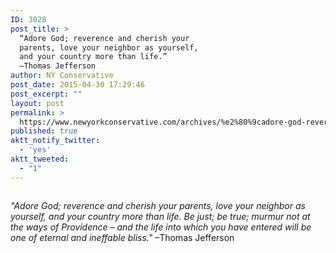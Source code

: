 ```yaml
---
ID: 3028
post_title: >
  “Adore God; reverence and cherish your
  parents, love your neighbor as yourself,
  and your country more than life.”
  –Thomas Jefferson
author: NY Conservative
post_date: 2015-04-30 17:29:46
post_excerpt: ""
layout: post
permalink: >
  https://www.newyorkconservative.com/archives/%e2%80%9cadore-god-reverence-and-cherish-your-parents-love-your-neighbor-as-yourself-and-your-country-more-than-life-%e2%80%9d-%e2%80%93thomas-jefferson/
published: true
aktt_notify_twitter:
  - 'yes'
aktt_tweeted:
  - "1"
---
```

<p><img src="http://www.newyorkconservative.com/wp-content/uploads/2015/04/043015_2129_AdoreGodrev1.jpg" alt=""/>
	</p><p><em>"Adore God; reverence and cherish your parents, love your neighbor as yourself, and your country more than life. Be just; be true; murmur not at the ways of Providence – and the life into which you have entered will be one of eternal and ineffable bliss."</em> –Thomas Jefferson</p>